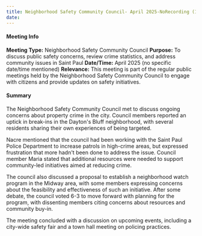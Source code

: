 ```yaml
---
title: Neighborhood Safety Community Council- April 2025-NoRecording (1)
date: 
---
```

#### Meeting Info
**Meeting Type:** Neighborhood Safety Community Council
**Purpose:** To discuss public safety concerns, review crime statistics, and address community issues in Saint Paul
**Date/Time:** April 2025 (no specific date/time mentioned)
**Relevance:** This meeting is part of the regular public meetings held by the Neighborhood Safety Community Council to engage with citizens and provide updates on safety initiatives.

#### Summary

The Neighborhood Safety Community Council met to discuss ongoing concerns about property crime in the city. Council members reported an uptick in break-ins in the Dayton's Bluff neighborhood, with several residents sharing their own experiences of being targeted.

Nacre mentioned that the council had been working with the Saint Paul Police Department to increase patrols in high-crime areas, but expressed frustration that more hadn't been done to address the issue. Council member Maria stated that additional resources were needed to support community-led initiatives aimed at reducing crime.

The council also discussed a proposal to establish a neighborhood watch program in the Midway area, with some members expressing concerns about the feasibility and effectiveness of such an initiative. After some debate, the council voted 6-3 to move forward with planning for the program, with dissenting members citing concerns about resources and community buy-in.

The meeting concluded with a discussion on upcoming events, including a city-wide safety fair and a town hall meeting on policing practices.

